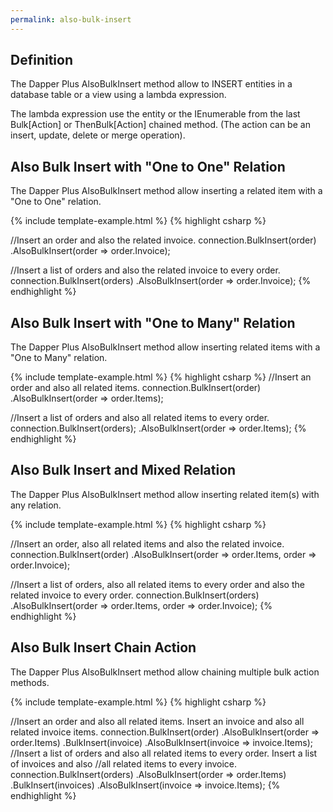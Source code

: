 ```yaml
---
permalink: also-bulk-insert
---
```


## Definition

The Dapper Plus AlsoBulkInsert method allow to INSERT entities in a database table or a view using a lambda expression.

The lambda expression use the entity or the IEnumerable<TEntity> from the last Bulk[Action] or ThenBulk[Action] chained method. (The action can be an insert, update, delete or merge operation).

## Also Bulk Insert with "One to One" Relation

The Dapper Plus AlsoBulkInsert method allow inserting a related item with a "One to One" relation.

{% include template-example.html %} 
{% highlight csharp %}

//Insert an order and also the related invoice.
connection.BulkInsert(order)
          .AlsoBulkInsert(order => order.Invoice);

//Insert a list of orders and also the related invoice to every order.
connection.BulkInsert(orders)
          .AlsoBulkInsert(order => order.Invoice);
{% endhighlight %}

## Also Bulk Insert with "One to Many" Relation

The Dapper Plus AlsoBulkInsert method allow inserting related items with a "One to Many" relation.

{% include template-example.html %} 
{% highlight csharp %}
//Insert an order and also all related items.
connection.BulkInsert(order)
          .AlsoBulkInsert(order => order.Items);

//Insert a list of orders and also all related items to every order.
connection.BulkInsert(orders);
          .AlsoBulkInsert(order => order.Items);
{% endhighlight %}

## Also Bulk Insert and Mixed Relation

The Dapper Plus AlsoBulkInsert method allow inserting related item(s) with any relation.

{% include template-example.html %} 
{% highlight csharp %}

//Insert an order, also all related items and also the related invoice.
connection.BulkInsert(order)
          .AlsoBulkInsert(order => order.Items, order => order.Invoice);

//Insert a list of orders, also all related items to every order and also the related invoice to every order.
connection.BulkInsert(orders)
          .AlsoBulkInsert(order => order.Items, order => order.Invoice);
{% endhighlight %}

## Also Bulk Insert Chain Action

The Dapper Plus AlsoBulkInsert method allow chaining multiple bulk action methods.

{% include template-example.html %} 
{% highlight csharp %}

//Insert an order and also all related items. Insert an invoice and also all related invoice items.
connection.BulkInsert(order)
          .AlsoBulkInsert(order => order.Items)
          .BulkInsert(invoice)
          .AlsoBulkInsert(invoice => invoice.Items);
//Insert a list of orders and also all related items to every order. Insert a list of invoices and also 
//all related items to every invoice.
connection.BulkInsert(orders)
          .AlsoBulkInsert(order => order.Items)
          .BulkInsert(invoices)
          .AlsoBulkInsert(invoice => invoice.Items);
{% endhighlight %}
